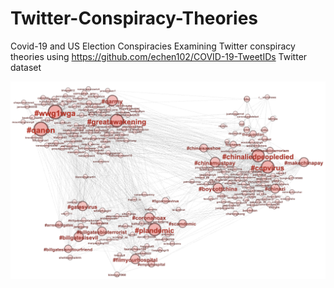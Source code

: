 # Twitter-Conspiracy-Theories

Covid-19 and US Election Conspiracies
Examining Twitter conspiracy theories using https://github.com/echen102/COVID-19-TweetIDs Twitter dataset

![Image description](https://github.com/jaimindp/Covid-19-Twitter-Conspiracy-Theories/blob/master/covid%20consp%20map.png)

